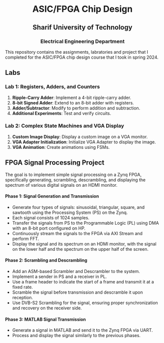 <h1 align='center'> ASIC/FPGA Chip Design </h1>

<h2 align='center'> Sharif University of Technology </h2>

<h3 align='center'> Electrical Engineering Department </h3>

This repository contains the assignments, labratories and project that I completed for the ASIC/FPGA chip design course that I took in spring 2024.

## Labs

### Lab 1: Registers, Adders, and Counters
1. **Ripple-Carry Adder**: Implement a 4-bit ripple-carry adder.
2. **8-bit Signed Adder**: Extend to an 8-bit adder with registers.
3. **Adder/Subtractor**: Modify to perform addition and subtraction.
4. **Additional Experiments**: Test and verify circuits.

### Lab 2: Complex State Machines and VGA Display
1. **Custom Image Display**: Display a custom image on a VGA monitor.
2. **VGA Adapter Initialization**: Initialize VGA Adapter to display the image.
3. **VGA Animation**: Create animations using FSMs.


## FPGA Signal Processing Project

The goal is to implement simple signal processing on a Zynq FPGA, specifically generating, scrambling, descrambling, and displaying the spectrum of various digital signals on an HDMI monitor.

#### Phase 1: Signal Generation and Transmission
- Generate four types of signals: sinusoidal, triangular, square, and sawtooth using the Processing System (PS) on the Zynq.
- Each signal consists of 1024 samples.
- Transfer the signals from PS to the Programmable Logic (PL) using DMA with an 8-bit port configured on HP.
- Continuously stream the signals to the FPGA via AXI Stream and perform FFT.
- Display the signal and its spectrum on an HDMI monitor, with the signal on the lower half and the spectrum on the upper half of the screen.

#### Phase 2: Scrambling and Descrambling
- Add an ASM-based Scrambler and Descrambler to the system.
- Implement a sender in PS and a receiver in PL.
- Use a frame header to indicate the start of a frame and transmit it at a fixed rate.
- Scramble the signal before transmission and descramble it upon reception.
- Use DVB-S2 Scrambling for the signal, ensuring proper synchronization and recovery on the receiver side.

#### Phase 3: MATLAB Signal Transmission
- Generate a signal in MATLAB and send it to the Zynq FPGA via UART.
- Process and display the signal similarly to the previous phases.

